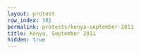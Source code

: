 ```yaml
---
layout: protest
row_index: 381
permalink: protests/kenya-september-2011
title: Kenya, September 2011
hidden: true
---
```

